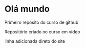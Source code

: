 # Olá mundo
 Primeiro reposito do curso de github

Repositório  criado no curso em video


linha adicionada direto do site
